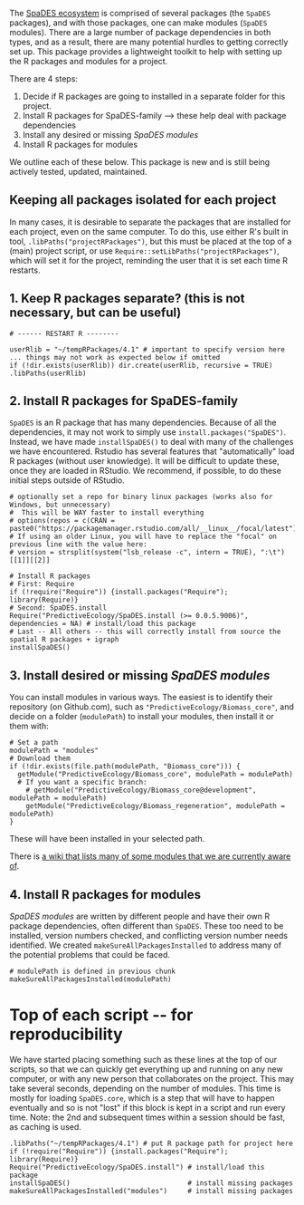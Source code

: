 The [SpaDES ecosystem](https://spades.predictiveecology.org) is comprised of several packages (the `SpaDES` packages), and with those packages, one can make modules (`SpaDES` modules). There are a large number of package dependencies in both types, and as a result, there are many potential hurdles to getting correctly set up. This package provides a lightweight toolkit to help with setting up the R packages and modules for a project.

There are 4 steps:

1. Decide if R packages are going to installed in a separate folder for this project.
2. Install R packages for SpaDES-family --> these help deal with package dependencies
3. Install any desired or missing *SpaDES modules*
4. Install R packages for modules

We outline each of these below. This package is new and is still being actively tested, updated, maintained.

## Keeping all packages isolated for each project

In many cases, it is desirable to separate the packages that are installed for each project, even on the same computer. 
To do this, use either R's built in tool, `.libPaths("projectRPackages")`, but this must be placed at the top of a (main) project script, or use `Require::setLibPaths("projectRPackages")`, which will set it for the project, reminding the user that it is set each time R restarts.

## 1. Keep R packages separate? (this is not necessary, but can be useful) 

```
# ------ RESTART R --------

userRlib = "~/tempRPackages/4.1" # important to specify version here ... things may not work as expected below if omitted
if (!dir.exists(userRlib)) dir.create(userRlib, recursive = TRUE)
.libPaths(userRlib)
```

## 2. Install R packages for SpaDES-family

`SpaDES` is an R package that has many dependencies. Because of all the dependencies, it may not work to simply use `install.packages("SpaDES")`. Instead, we have made `installSpaDES()` to deal with many of the challenges we have encountered. Rstudio has several features that "automatically" load R packages (without user knowledge). It will be difficult to update these, once they are loaded in RStudio. We recommend, if possible, to do these initial steps outside of RStudio.

```
# optionally set a repo for binary linux packages (works also for Windows, but unnecessary)
#  This will be WAY faster to install everything
# options(repos = c(CRAN = paste0("https://packagemanager.rstudio.com/all/__linux__/focal/latest")))
# If using an older Linux, you will have to replace the "focal" on previous line with the value here:
# version = strsplit(system("lsb_release -c", intern = TRUE), ":\t")[[1]][[2]]

# Install R packages 
# First: Require 
if (!require("Require")) {install.packages("Require"); library(Require)}
# Second: SpaDES.install
Require("PredictiveEcology/SpaDES.install (>= 0.0.5.9006)", dependencies = NA) # install/load this package
# Last -- All others -- this will correctly install from source the spatial R packages + igraph
installSpaDES()
```


## 3. Install desired or missing *SpaDES modules*

You can install modules in various ways. The easiest is to identify their repository (on Github.com), such as `"PredictiveEcology/Biomass_core"`, and decide on a folder (`modulePath`) to install your modules, then install it or them with:


```
# Set a path
modulePath = "modules"
# Download them
if (!dir.exists(file.path(modulePath, "Biomass_core"))) {
  getModule("PredictiveEcology/Biomass_core", modulePath = modulePath) 
  # If you want a specific branch:
	# getModule("PredictiveEcology/Biomass_core@development", modulePath = modulePath) 
	getModule("PredictiveEcology/Biomass_regeneration", modulePath = modulePath)
}
```

These will have been installed in your selected path. 

There is [a wiki that lists many of some modules that we are currently aware of](https://github.com/PredictiveEcology/SpaDES-modules/wiki/Current-modules-in-development).


## 4. Install R packages for modules


*SpaDES modules* are written by different people and have their own R package dependencies, often different than `SpaDES`. These too need to be installed, version numbers checked, and conflicting version number needs identified. We created `makeSureAllPackagesInstalled` to address many of the potential problems that could be faced.

```
# modulePath is defined in previous chunk
makeSureAllPackagesInstalled(modulePath)
```




# Top of each script -- for reproducibility

We have started placing something such as these lines at the top of our scripts, so that we can quickly get everything up and running on any new computer, or with any new person that collaborates on the project. This may take several seconds, depending on the number of modules. This time is mostly for loading `SpaDES.core`, which is a step that will have to happen eventually and so is not "lost" if this block is kept in a script and run every time. Note: the 2nd and subsequent times within a session should be fast, as caching is used.

```
.libPaths("~/tempRPackages/4.1") # put R package path for project here
if (!require("Require")) {install.packages("Require"); library(Require)}
Require("PredictiveEcology/SpaDES.install") # install/load this package
installSpaDES()                             # install missing packages
makeSureAllPackagesInstalled("modules")     # install missing packages
```




